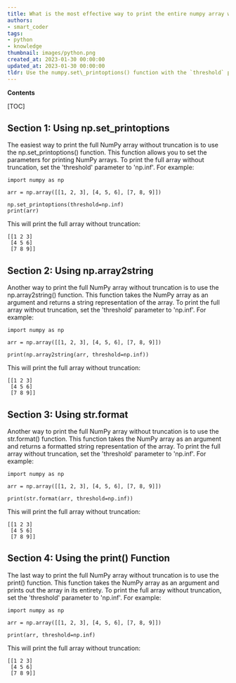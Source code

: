 ```yaml
---
title: What is the most effective way to print the entire numpy array without any truncation?
authors:
- smart_coder
tags:
- python
- knowledge
thumbnail: images/python.png
created_at: 2023-01-30 00:00:00
updated_at: 2023-01-30 00:00:00
tldr: Use the numpy.set\_printoptions() function with the `threshold` parameter set to numpy.inf.
---
```


**Contents**

[TOC]

## Section 1: Using np.set_printoptions

The easiest way to print the full NumPy array without truncation is to use the np.set_printoptions() function. This function allows you to set the parameters for printing NumPy arrays. To print the full array without truncation, set the 'threshold' parameter to 'np.inf'. For example:

```
import numpy as np

arr = np.array([[1, 2, 3], [4, 5, 6], [7, 8, 9]])

np.set_printoptions(threshold=np.inf)
print(arr)
```

This will print the full array without truncation:
```
[[1 2 3]
 [4 5 6]
 [7 8 9]]
```

## Section 2: Using np.array2string

Another way to print the full NumPy array without truncation is to use the np.array2string() function. This function takes the NumPy array as an argument and returns a string representation of the array. To print the full array without truncation, set the 'threshold' parameter to 'np.inf'. For example:

```
import numpy as np

arr = np.array([[1, 2, 3], [4, 5, 6], [7, 8, 9]])

print(np.array2string(arr, threshold=np.inf))
```

This will print the full array without truncation:
```
[[1 2 3]
 [4 5 6]
 [7 8 9]]
```

## Section 3: Using str.format

Another way to print the full NumPy array without truncation is to use the str.format() function. This function takes the NumPy array as an argument and returns a formatted string representation of the array. To print the full array without truncation, set the 'threshold' parameter to 'np.inf'. For example:

```
import numpy as np

arr = np.array([[1, 2, 3], [4, 5, 6], [7, 8, 9]])

print(str.format(arr, threshold=np.inf))
```

This will print the full array without truncation:
```
[[1 2 3]
 [4 5 6]
 [7 8 9]]
```

## Section 4: Using the print() Function

The last way to print the full NumPy array without truncation is to use the print() function. This function takes the NumPy array as an argument and prints out the array in its entirety. To print the full array without truncation, set the 'threshold' parameter to 'np.inf'. For example:

```
import numpy as np

arr = np.array([[1, 2, 3], [4, 5, 6], [7, 8, 9]])

print(arr, threshold=np.inf)
```

This will print the full array without truncation:
```
[[1 2 3]
 [4 5 6]
 [7 8 9]]
```
